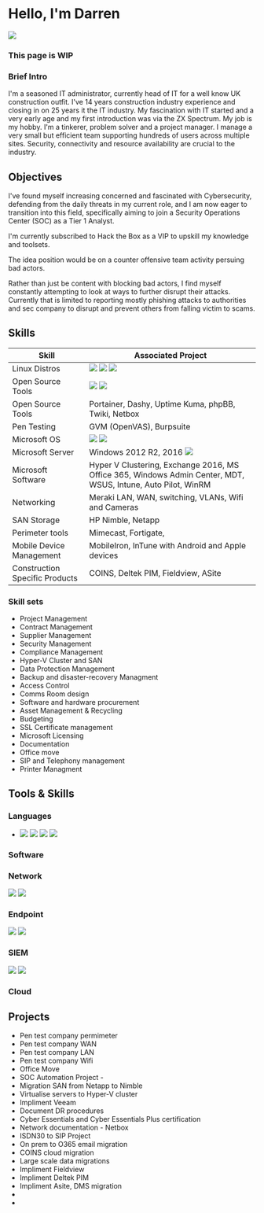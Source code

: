 # Hello, I'm Darren
<a href="https://www.linkedin.com/in/darren-henderson-8200072/"><img src="https://img.shields.io/badge/-LinkedIn-0072b1?&style=for-the-badge&logo=linkedin&logoColor=white" /></a>

### This page is WIP

### Brief Intro

I'm a seasoned IT administrator, currently head of IT for a well know UK construction outfit. I've 14 years construction industry experience and closing in on 25 years it the IT industry. My fascination with IT started and a very early age and my first introduction was via the ZX Spectrum. My job is my hobby. I'm a tinkerer, problem solver and a project manager. I manage a very small but efficient team supporting hundreds of users across multiple sites. Security, connectivity and resource availability are crucial to the industry. 

## Objectives

I've found myself increasing concerned and fascinated with Cybersecurity, defending from the daily threats in my current role, and I am now eager to transition into this field, specifically aiming to join a Security Operations Center (SOC) as a Tier 1 Analyst.

I'm currently subscribed to Hack the Box as a VIP to upskill my knowledge and toolsets.

The idea position would be on a counter offensive team activity persuing bad actors.

Rather than just be content with blocking bad actors, I find myself constantly attempting to look at ways to further disrupt their attacks.
Currently that is limited to reporting mostly phishing attacks to authorities and sec company to disrupt and prevent others from falling victim to scams.

## Skills

| Skill                                         | Associated Project         |
|-----------------------------------------------|----------------------------|
| Linux Distros | <img src="https://img.shields.io/badge/-Debian-168C9C?&style=for-the-badge&logo=Debian&logoColor=white">   <img src="https://img.shields.io/badge/-Kali-292c7a?&style=for-the-badge&logo=Kali&logoColor=white">   <img src="https://img.shields.io/badge/-Parrot-00a4ef?&style=for-the-badge&logo=Parrot&logoColor=white">
| Open Source Tools | <img src="https://img.shields.io/badge/-Proxmox-F96854?&style=for-the-badge&logo=Proxmox&logoColor=white">   <img src="https://img.shields.io/badge/-Docker-000000?&style=for-the-badge&logo=Docker&logoColor=ffffff">|
| Open Source Tools | Portainer, Dashy, Uptime Kuma, phpBB, Twiki, Netbox|
| Pen Testing | GVM (OpenVAS), Burpsuite |
| Microsoft OS | <img src="https://img.shields.io/badge/-Windows_11-0078D7?&style=for-the-badge&logo=Microsoft&logoColor=white">   <img src="https://img.shields.io/badge/-Windows_10-0078D7?&style=for-the-badge&logo=Microsoft&logoColor=white">|
| Microsoft Server | Windows 2012 R2, 2016   <img src="https://img.shields.io/badge/-Windows_2019_Server-0078D7?&style=for-the-badge&logo=Microsoft&logoColor=white">|
| Microsoft Software | Hyper V Clustering, Exchange 2016, MS Office 365, Windows Admin Center, MDT, WSUS, Intune, Auto Pilot, WinRM|
| Networking | Meraki LAN, WAN, switching, VLANs, Wifi and Cameras|
| SAN Storage| HP Nimble, Netapp|
| Perimeter tools | Mimecast, Fortigate, |
| Mobile Device Management | MobileIron, InTune with Android and Apple devices|
| Construction Specific Products | COINS, Deltek PIM, Fieldview, ASite|

### Skill sets
- Project Management
- Contract Management
- Supplier Management
- Security Management
- Compliance Management
- Hyper-V Cluster and SAN
- Data Protection Management
- Backup and disaster-recovery Managment
- Access Control
- Comms Room design
- Software and hardware procurement
- Asset Management & Recycling
- Budgeting
- SSL Certificate management
- Microsoft Licensing
- Documentation
- Office move
- SIP and Telephony management
- Printer Managment


## Tools & Skills

### Languages
- <img src="https://img.shields.io/badge/-Powershell-ffffff?&style=for-the-badge&color=ffffff&logo=Powershell&logoColor=000000">  <img src="https://img.shields.io/badge/-KIX32-gray?&style=for-the-badge">   <img src="https://img.shields.io/badge/-Microsoft_SQL_Server-00A4EF?&style=for-the-badge&logo=Microsoft&logoColor=white">   <img src="https://img.shields.io/badge/-Python-2E8B57?&style=for-the-badge&color=2E8B57&logo=Python&logoColor=FFFF00">


### Software

### Network
<div>
    <img src="https://img.shields.io/badge/-Wireshark-1679A7?&style=for-the-badge&logo=Wireshark&logoColor=white" />
    <img src="https://img.shields.io/badge/-Meraki-00A4EF?&style=for-the-badge&logo=Meraki&logoColor=white&color=4CBB17">
</div>

### Endpoint
<div>
    <img src="https://img.shields.io/badge/-Microsoft_Defender_for_Endpoint-00A4EF?&style=for-the-badge&logo=Microsoft&logoColor=white" />
<img src="https://img.shields.io/badge/-Snow_Inventory-0078D7?&style=for-the-badge&logo=Microsoft&logoColor=white&data-url=data:image/svg+xml,%3Csvg%20xmlns%3D%22http%3A%20www.w3.org%202000%2Fsvg%22%20viewBox%3D%220%200%20512%20512%22%3E%3Cpath%20fill%3D%22white%22%20d%3D%22M256%20456a64%2064%200%201%201%20128-128V32a64%2064%200%201%201-128%20128V456zm0-352c-43.456%200-80-36.544-80-80V176a80%2080%200%201%20160%2079.776L256%256l60.224-76.224a80%2080%200%201%2015.776%2060.224V352zm0-208c-35.208%200-64-28.792-64-64s28.792-64%2064-64s64%2028.792%2064%2064s-28.792%2064-64%2064z%22%3E%3C%2Fpath%3E%3C%2Fsvg%3E" />


</div>

### SIEM
<div>
    <img src="https://img.shields.io/badge/-Wazuh-0078D4?&style=for-the-badge&logo=Wazuh&logoColor=white" />
    <img src="https://img.shields.io/badge/-Wazuh-43A047?&style=for-the-badge&logo=Wazuh&logoColor=white&data-url=data:image/svg+xml,%3Csvg%20xmlns%3D%22http%3A%20www.w3.org%202000%2Fsvg%22%20viewBox%3D%220%200%20512%20512%22%3E%3Cpath%20fill%3D%22white%22%20d%3D%22M448%20224a48%2048%200%201%200-96%200v192a48%2048%200%201%200%2096%200V224zm-192%2064a48%2048%200%201%200-96%200v192a48%2048%200%201%200%2096%200V288zm-192%2064a48%2048%200%201%200-96%200v192a48%2048%0%201%200%2096%200V448zm0-320a16%2016%200%201%2016-16h336a16%2016%200%201%2016%2016v336a16%2016%200%201%20-16%2016H16a16%2" />


</div>

### Cloud

## Projects
- Pen test company permimeter
- Pen test company WAN
- Pen test company LAN
- Pen test company Wifi
- Office Move
- SOC Automation Project -
- Migration SAN from Netapp to Nimble
- Virtualise servers to Hyper-V cluster
- Impliment Veeam
- Document DR procedures
- Cyber Essentials and Cyber Essentials Plus certification
- Network documentation - Netbox
- ISDN30 to SIP Project
- On prem to O365 email migration
- COINS cloud migration
- Large scale data migrations
- Impliment Fieldview
- Impliment Deltek PIM
- Impliment Asite, DMS migration
- 
- 

